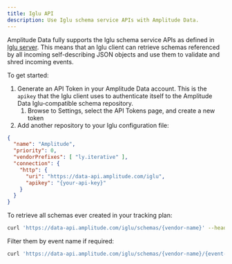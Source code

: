 ```yaml
---
title: Iglu API
description: Use Iglu schema service APIs with Amplitude Data. 
---
```


Amplitude Data fully supports the Iglu schema service APIs as defined in [Iglu server](https://github.com/snowplow/iglu/wiki/Iglu-server#1-the-schema-service-apischemas). This means that an Iglu client can retrieve schemas referenced by all incoming self-describing JSON objects and use them to validate and shred incoming events.

To get started:

1. Generate an API Token in your Amplitude Data account. This is the `apikey` that the Iglu client uses to authenticate itself to the Amplitude Data Iglu-compatible schema repository.
    1. Browse to Settings, select the API Tokens page, and create a new token
2. Add another repository to your Iglu configuration file:

```json
{
  "name": "Amplitude",
  "priority": 0,
  "vendorPrefixes": [ "ly.iterative" ],
  "connection": {
    "http": {
      "uri": "https://data-api.amplitude.com/iglu",
      "apikey": "{your-api-key}"
    }
  }
}
```

To retrieve all schemas ever created in your tracking plan:

```bash
curl 'https://data-api.amplitude.com/iglu/schemas/{vendor-name}' --header 'apikey: {your-api-key}'
```

Filter them by event name if required:

```bash
curl 'https://data-api.amplitude.com/iglu/schemas/{vendor-name}/{event-name}' --header 'apikey: {your-api-key}'
```
